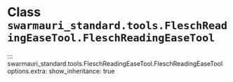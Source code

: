 # Class `swarmauri_standard.tools.FleschReadingEaseTool.FleschReadingEaseTool`

::: swarmauri_standard.tools.FleschReadingEaseTool.FleschReadingEaseTool
    options.extra:
      show_inheritance: true


